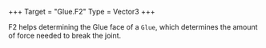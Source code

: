 +++
Target = "Glue.F2"
Type = Vector3
+++

F2 helps determining the Glue face of a `Glue`, which determines the amount of force needed to break the joint.